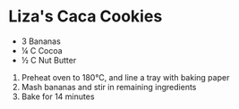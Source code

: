 # Liza's Caca Cookies

* 3 Bananas
* ¼ C Cocoa
* ½ C Nut Butter

1. Preheat oven to 180°C, and line a tray with baking paper
2. Mash bananas and stir in remaining ingredients
3. Bake for 14 minutes
